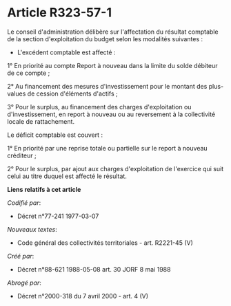 # Article R323-57-1

Le conseil d'administration délibère sur l'affectation du résultat comptable de la section d'exploitation du budget selon les
modalités suivantes :

- L'excédent comptable est affecté :

1° En priorité au compte Report à nouveau dans la limite du solde débiteur de ce compte ;

2° Au financement des mesures d'investissement pour le montant des plus-values de cession d'éléments d'actifs ;

3° Pour le surplus, au financement des charges d'exploitation ou d'investissement, en report à nouveau ou au reversement à la
collectivité locale de rattachement.

Le déficit comptable est couvert :

1° En priorité par une reprise totale ou partielle sur le report à nouveau créditeur ;

2° Pour le surplus, par ajout aux charges d'exploitation de l'exercice qui suit celui au titre duquel est affecté le
résultat.

**Liens relatifs à cet article**

_Codifié par_:

  - Décret n°77-241 1977-03-07

_Nouveaux textes_:

  - Code général des collectivités territoriales - art. R2221-45 (V)

_Créé par_:

  - Décret n°88-621 1988-05-08 art. 30 JORF 8 mai 1988

_Abrogé par_:

  - Décret n°2000-318 du 7 avril 2000 - art. 4 (V)
